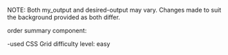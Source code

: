 NOTE: Both my_output and desired-output may vary. Changes made to suit the background provided as both differ.

order summary component:

-used CSS Grid
difficulty level: easy

 
